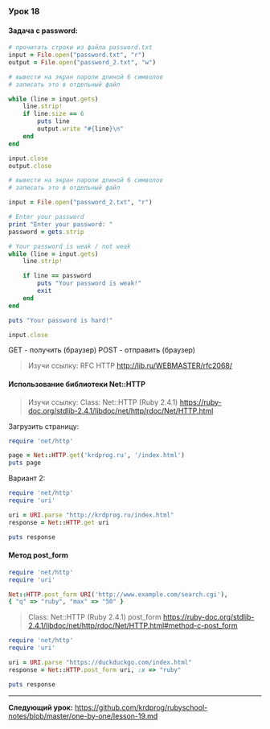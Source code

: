 ### Урок 18

#### Задача с password:
```ruby
# прочитать строки из файла password.txt
input = File.open("password.txt", "r")
output = File.open("password_2.txt", "w")

# вывести на экран пароли длиной 6 символов
# записать это в отдельный файл

while (line = input.gets)
	line.strip!
	if line.size == 6
		puts line
		output.write "#{line}\n"
	end
end

input.close
output.close
```
```ruby
# вывести на экран пароли длиной 6 символов
# записать это в отдельный файл

input = File.open("password_2.txt", "r")

# Enter your password
print "Enter your password: "
password = gets.strip

# Your password is weak / not weak
while (line = input.gets)
	line.strip!

	if line == password
		puts "Your password is weak!"
		exit
	end
end

puts "Your password is hard!"

input.close
```

GET - получить (браузер)
POST - отправить (браузер)

> Изучи ссылку: RFC HTTP
>  http://lib.ru/WEBMASTER/rfc2068/

#### Использование библиотеки Net::HTTP

> Изучи ссылку: Class: Net::HTTP (Ruby 2.4.1)
https://ruby-doc.org/stdlib-2.4.1/libdoc/net/http/rdoc/Net/HTTP.html


Загрузить страницу:
```ruby
require 'net/http'

page = Net::HTTP.get('krdprog.ru', '/index.html')
puts page
```
Вариант 2:
```ruby
require 'net/http'
require 'uri'

uri = URI.parse "http://krdprog.ru/index.html"
response = Net::HTTP.get uri

puts response
```

#### Метод post_form

```ruby
require 'net/http'
require 'uri'

Net::HTTP.post_form URI('http://www.example.com/search.cgi'),
{ "q" => "ruby", "max" => "50" }
```
> Class: Net::HTTP (Ruby 2.4.1) post_form
https://ruby-doc.org/stdlib-2.4.1/libdoc/net/http/rdoc/Net/HTTP.html#method-c-post_form

```ruby
require 'net/http'
require 'uri'

uri = URI.parse "https://duckduckgo.com/index.html"
response = Net::HTTP.post_form uri, :x => "ruby"

puts response
```

---
**Следующий урок:**  https://github.com/krdprog/rubyschool-notes/blob/master/one-by-one/lesson-19.md